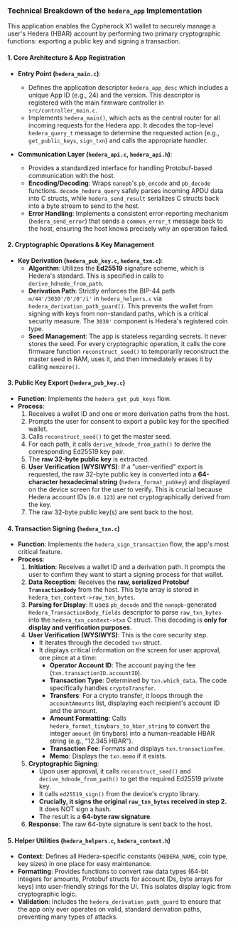### Technical Breakdown of the `hedera_app` Implementation

This application enables the Cypherock X1 wallet to securely manage a user's Hedera (HBAR) account by performing two primary cryptographic functions: exporting a public key and signing a transaction.

#### 1. Core Architecture & App Registration
*   **Entry Point (`hedera_main.c`)**:
    *   Defines the application descriptor `hedera_app_desc` which includes a unique App ID (e.g., 24) and the version. This descriptor is registered with the main firmware controller in `src/controller_main.c`.
    *   Implements `hedera_main()`, which acts as the central router for all incoming requests for the Hedera app. It decodes the top-level `hedera_query_t` message to determine the requested action (e.g., `get_public_keys`, `sign_txn`) and calls the appropriate handler.

*   **Communication Layer (`hedera_api.c`, `hedera_api.h`)**:
    *   Provides a standardized interface for handling Protobuf-based communication with the host.
    *   **Encoding/Decoding**: Wraps `nanopb`'s `pb_encode` and `pb_decode` functions. `decode_hedera_query` safely parses incoming APDU data into C structs, while `hedera_send_result` serializes C structs back into a byte stream to send to the host.
    *   **Error Handling**: Implements a consistent error-reporting mechanism (`hedera_send_error`) that sends a `common_error_t` message back to the host, ensuring the host knows precisely why an operation failed.

#### 2. Cryptographic Operations & Key Management
*   **Key Derivation (`hedera_pub_key.c`, `hedera_txn.c`)**:
    *   **Algorithm**: Utilizes the **Ed25519** signature scheme, which is Hedera's standard. This is specified in calls to `derive_hdnode_from_path`.
    *   **Derivation Path**: Strictly enforces the BIP-44 path `m/44'/3030'/0'/0'/i'` in `hedera_helpers.c` via `hedera_derivation_path_guard()`. This prevents the wallet from signing with keys from non-standard paths, which is a critical security measure. The `3030'` component is Hedera's registered coin type.
    *   **Seed Management**: The app is stateless regarding secrets. It never stores the seed. For every cryptographic operation, it calls the core firmware function `reconstruct_seed()` to temporarily reconstruct the master seed in RAM, uses it, and then immediately erases it by calling `memzero()`.

#### 3. Public Key Export (`hedera_pub_key.c`)
*   **Function**: Implements the `hedera_get_pub_keys` flow.
*   **Process**:
    1.  Receives a wallet ID and one or more derivation paths from the host.
    2.  Prompts the user for consent to export a public key for the specified wallet.
    3.  Calls `reconstruct_seed()` to get the master seed.
    4.  For each path, it calls `derive_hdnode_from_path()` to derive the corresponding Ed25519 key pair.
    5.  The **raw 32-byte public key** is extracted.
    6.  **User Verification (WYSIWYS)**: If a "user-verified" export is requested, the raw 32-byte public key is converted into a **64-character hexadecimal string** (`hedera_format_pubkey`) and displayed on the device screen for the user to verify. This is crucial because Hedera account IDs (`0.0.123`) are not cryptographically derived from the key.
    7.  The raw 32-byte public key(s) are sent back to the host.

#### 4. Transaction Signing (`hedera_txn.c`)
*   **Function**: Implements the `hedera_sign_transaction` flow, the app's most critical feature.
*   **Process**:
    1.  **Initiation**: Receives a wallet ID and a derivation path. It prompts the user to confirm they want to start a signing process for that wallet.
    2.  **Data Reception**: Receives the **raw, serialized Protobuf `TransactionBody`** from the host. This byte array is stored in `hedera_txn_context->raw_txn_bytes`.
    3.  **Parsing for Display**: It uses `pb_decode` and the `nanopb`-generated `Hedera_TransactionBody_fields` descriptor to parse `raw_txn_bytes` into the `hedera_txn_context->txn` C struct. This decoding is **only for display and verification purposes**.
    4.  **User Verification (WYSIWYS)**: This is the core security step.
        *   It iterates through the decoded `txn` struct.
        *   It displays critical information on the screen for user approval, one piece at a time:
            *   **Operator Account ID**: The account paying the fee (`txn.transactionID.accountID`).
            *   **Transaction Type**: Determined by `txn.which_data`. The code specifically handles `cryptoTransfer`.
            *   **Transfers**: For a crypto transfer, it loops through the `accountAmounts` list, displaying each recipient's account ID and the amount.
            *   **Amount Formatting**: Calls `hedera_format_tinybars_to_hbar_string` to convert the integer `amount` (in tinybars) into a human-readable HBAR string (e.g., "12.345 HBAR").
            *   **Transaction Fee**: Formats and displays `txn.transactionFee`.
            *   **Memo**: Displays the `txn.memo` if it exists.
    5.  **Cryptographic Signing**:
        *   Upon user approval, it calls `reconstruct_seed()` and `derive_hdnode_from_path()` to get the required Ed25519 private key.
        *   It calls `ed25519_sign()` from the device's crypto library.
        *   **Crucially, it signs the original `raw_txn_bytes` received in step 2.** It does NOT sign a hash.
        *   The result is a **64-byte raw signature**.
    6.  **Response**: The raw 64-byte signature is sent back to the host.

#### 5. Helper Utilities (`hedera_helpers.c`, `hedera_context.h`)
*   **Context**: Defines all Hedera-specific constants (`HEDERA_NAME`, coin type, key sizes) in one place for easy maintenance.
*   **Formatting**: Provides functions to convert raw data types (64-bit integers for amounts, Protobuf structs for account IDs, byte arrays for keys) into user-friendly strings for the UI. This isolates display logic from cryptographic logic.
*   **Validation**: Includes the `hedera_derivation_path_guard` to ensure that the app only ever operates on valid, standard derivation paths, preventing many types of attacks.

